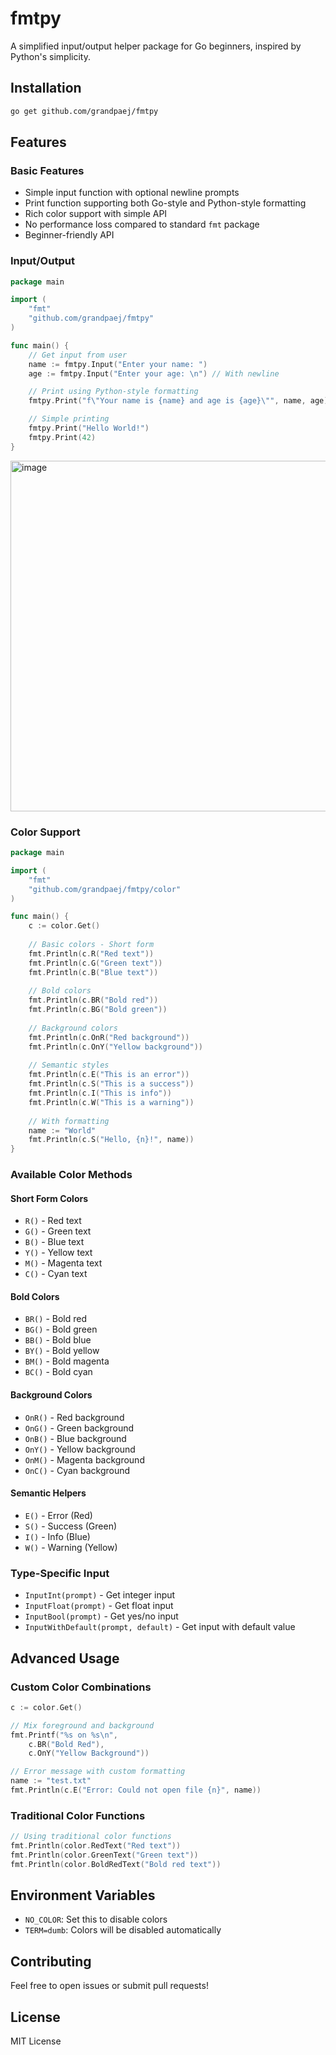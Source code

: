 # fmtpy

A simplified input/output helper package for Go beginners, inspired by Python's simplicity.

## Installation

```bash
go get github.com/grandpaej/fmtpy
```

## Features

### Basic Features
- Simple input function with optional newline prompts
- Print function supporting both Go-style and Python-style formatting
- Rich color support with simple API
- No performance loss compared to standard `fmt` package
- Beginner-friendly API

### Input/Output
```go
package main

import (
    "fmt"
    "github.com/grandpaej/fmtpy"
)

func main() {
    // Get input from user
    name := fmtpy.Input("Enter your name: ")
    age := fmtpy.Input("Enter your age: \n") // With newline

    // Print using Python-style formatting
    fmtpy.Print("f\"Your name is {name} and age is {age}\"", name, age)

    // Simple printing
    fmtpy.Print("Hello World!")
    fmtpy.Print(42)
}
```

<img width="684" height="561" alt="image" src="https://github.com/user-attachments/assets/ab0f4abb-0229-49b5-a1e2-8a88a4cd963f" />

### Color Support
```go
package main

import (
    "fmt"
    "github.com/grandpaej/fmtpy/color"
)

func main() {
    c := color.Get()
    
    // Basic colors - Short form
    fmt.Println(c.R("Red text"))
    fmt.Println(c.G("Green text"))
    fmt.Println(c.B("Blue text"))
    
    // Bold colors
    fmt.Println(c.BR("Bold red"))
    fmt.Println(c.BG("Bold green"))
    
    // Background colors
    fmt.Println(c.OnR("Red background"))
    fmt.Println(c.OnY("Yellow background"))
    
    // Semantic styles
    fmt.Println(c.E("This is an error"))
    fmt.Println(c.S("This is a success"))
    fmt.Println(c.I("This is info"))
    fmt.Println(c.W("This is a warning"))
    
    // With formatting
    name := "World"
    fmt.Println(c.S("Hello, {n}!", name))
}
```

### Available Color Methods

#### Short Form Colors
- `R()` - Red text
- `G()` - Green text
- `B()` - Blue text
- `Y()` - Yellow text
- `M()` - Magenta text
- `C()` - Cyan text

#### Bold Colors
- `BR()` - Bold red
- `BG()` - Bold green
- `BB()` - Bold blue
- `BY()` - Bold yellow
- `BM()` - Bold magenta
- `BC()` - Bold cyan

#### Background Colors
- `OnR()` - Red background
- `OnG()` - Green background
- `OnB()` - Blue background
- `OnY()` - Yellow background
- `OnM()` - Magenta background
- `OnC()` - Cyan background

#### Semantic Helpers
- `E()` - Error (Red)
- `S()` - Success (Green)
- `I()` - Info (Blue)
- `W()` - Warning (Yellow)

### Type-Specific Input
- `InputInt(prompt)` - Get integer input
- `InputFloat(prompt)` - Get float input
- `InputBool(prompt)` - Get yes/no input
- `InputWithDefault(prompt, default)` - Get input with default value

## Advanced Usage

### Custom Color Combinations
```go
c := color.Get()

// Mix foreground and background
fmt.Printf("%s on %s\n",
    c.BR("Bold Red"),
    c.OnY("Yellow Background"))

// Error message with custom formatting
name := "test.txt"
fmt.Println(c.E("Error: Could not open file {n}", name))
```

### Traditional Color Functions
```go
// Using traditional color functions
fmt.Println(color.RedText("Red text"))
fmt.Println(color.GreenText("Green text"))
fmt.Println(color.BoldRedText("Bold red text"))
```

## Environment Variables

- `NO_COLOR`: Set this to disable colors
- `TERM=dumb`: Colors will be disabled automatically

## Contributing

Feel free to open issues or submit pull requests!

## License

MIT License
